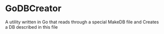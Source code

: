 # GoDBCreator
A utility written in Go that reads through a special MakeDB file and Creates a DB described in this file
